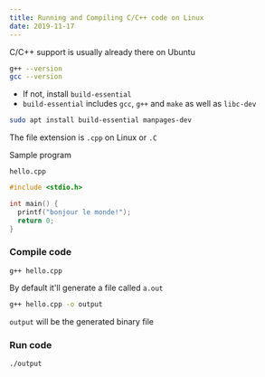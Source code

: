 ```yaml
---
title: Running and Compiling C/C++ code on Linux
date: 2019-11-17
---
```


C/C++ support is usually already there on Ubuntu

```bash
g++ --version
gcc --version
```

- If not, install `build-essential`
- `build-essential` includes `gcc`, `g++` and `make` as well as `libc-dev`

```bash
sudo apt install build-essential manpages-dev
```

The file extension is `.cpp` on Linux or `.C`

Sample program

```
hello.cpp
```

```c
#include <stdio.h>

int main() {
  printf("bonjour le monde!");
  return 0;
}
```

### Compile code

```
g++ hello.cpp
```

By default it'll generate a file called `a.out`

```bash
g++ hello.cpp -o output
```

`output` will be the generated binary file

### Run code

```bash
./output
```